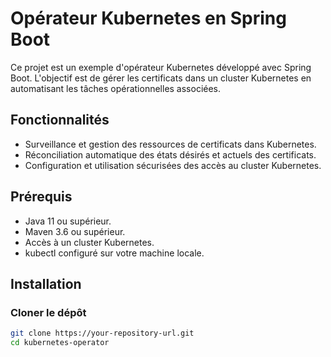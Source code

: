 # Opérateur Kubernetes en Spring Boot

Ce projet est un exemple d'opérateur Kubernetes développé avec Spring Boot. L'objectif est de gérer les certificats dans un cluster Kubernetes en automatisant les tâches opérationnelles associées.

## Fonctionnalités

- Surveillance et gestion des ressources de certificats dans Kubernetes.
- Réconciliation automatique des états désirés et actuels des certificats.
- Configuration et utilisation sécurisées des accès au cluster Kubernetes.

## Prérequis

- Java 11 ou supérieur.
- Maven 3.6 ou supérieur.
- Accès à un cluster Kubernetes.
- kubectl configuré sur votre machine locale.

## Installation

### Cloner le dépôt

```bash
git clone https://your-repository-url.git
cd kubernetes-operator
